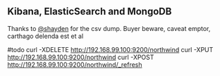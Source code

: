 ## Kibana, ElasticSearch and MongoDB ##

Thanks to [@shayden](https://github.com/shayden) for the csv dump. Buyer beware, caveat emptor, carthago delenda est et al

#todo
curl -XDELETE http://192.168.99.100:9200/northwind
curl -XPUT http://192.168.99.100:9200/northwind
curl -XPOST http://192.168.99.100:9200/northwind/_refresh